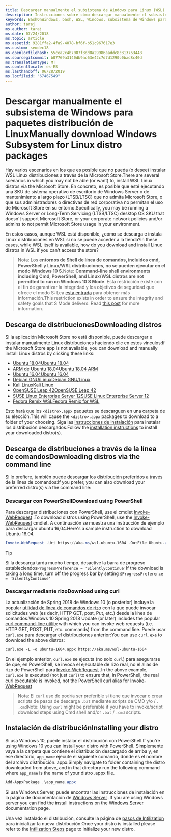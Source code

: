 ```yaml
---
title: Descargar manualmente el subsistema de Windows para Linux (WSL) distribuciones
description: Instrucciones sobre cómo descargar manualmente el subsistema de Windows para distribuciones de Linux.
keywords: BashOnWindows, bash, WSL, Windows, subsistema de Windows para Linux, WSL, subsistema de Windows, distribución, Ubuntu, openSUSE, SLES, Debian, Kali
author: taraj
ms.author: taraj
ms.date: 07/24/2018
ms.topic: article
ms.assetid: 9281ffa2-4fa9-4078-bf6f-b51c967617e3
ms.custom: seodec18
ms.openlocfilehash: 55cea2c4b7087f3dd8a29986aaddc8c313763448
ms.sourcegitcommit: b07769a3140db9ac63e42c7d7d1290c0bad8c40d
ms.translationtype: MT
ms.contentlocale: es-ES
ms.lasthandoff: 06/28/2019
ms.locfileid: "67467549"
---
```

# <a name="manually-download-windows-subsystem-for-linux-distro-packages"></a><span data-ttu-id="0f94e-104">Descargar manualmente el subsistema de Windows para paquetes distribución de Linux</span><span class="sxs-lookup"><span data-stu-id="0f94e-104">Manually download Windows Subsystem for Linux distro packages</span></span>

<span data-ttu-id="0f94e-105">Hay varios escenarios en los que es posible que no pueda (o desee) instalar WSL Linux distribuciones a través de la Microsoft Store.</span><span class="sxs-lookup"><span data-stu-id="0f94e-105">There are several scenarios in which you may not be able (or want) to, install WSL Linux distros via the Microsoft Store.</span></span> <span data-ttu-id="0f94e-106">En concreto, es posible que esté ejecutando una SKU de sistema operativo de escritorio de Windows Server o de mantenimiento a largo plazo (LTSB/LTSC) que no admita Microsoft Store, o que sus administradores o directivas de red corporativa no permitan el uso de Microsoft Store en su entorno.</span><span class="sxs-lookup"><span data-stu-id="0f94e-106">Specifically, you may be running a Windows Server or Long-Term Servicing (LTSB/LTSC) desktop OS SKU that doesn't support Microsoft Store, or your corporate network policies and/or admins to not permit Microsoft Store usage in your environment.</span></span>

<span data-ttu-id="0f94e-107">En estos casos, aunque WSL está disponible, ¿cómo se descarga e instala Linux distribuciones en WSL si no se puede acceder a la tienda?</span><span class="sxs-lookup"><span data-stu-id="0f94e-107">In these cases, while WSL itself is available, how do you download and install Linux distros in WSL if you can't access the store?</span></span>

> <span data-ttu-id="0f94e-108">Nota: Los **entornos de Shell de línea de comandos, incluidos cmd, PowerShell y Linux/WSL distribuciones, no se pueden ejecutar en el modo Windows 10 S**.</span><span class="sxs-lookup"><span data-stu-id="0f94e-108">Note: **Command-line shell environments including Cmd, PowerShell, and Linux/WSL distros are not permitted to run on Windows 10 S Mode**.</span></span> <span data-ttu-id="0f94e-109">Esta restricción existe con el fin de garantizar la integridad y los objetivos de seguridad que ofrece el modo S: Lea [esta entrada](https://blogs.msdn.microsoft.com/commandline/2017/05/18/will-linux-distros-run-on-windows-10-s/) para obtener más información.</span><span class="sxs-lookup"><span data-stu-id="0f94e-109">This restriction exists in order to ensure the integrity and safety goals that S Mode delivers: Read [this post](https://blogs.msdn.microsoft.com/commandline/2017/05/18/will-linux-distros-run-on-windows-10-s/) for more information.</span></span>

## <a name="downloading-distros"></a><span data-ttu-id="0f94e-110">Descarga de distribuciones</span><span class="sxs-lookup"><span data-stu-id="0f94e-110">Downloading distros</span></span>

<span data-ttu-id="0f94e-111">Si la aplicación Microsoft Store no está disponible, puede descargar e instalar manualmente Linux distribuciones haciendo clic en estos vínculos:</span><span class="sxs-lookup"><span data-stu-id="0f94e-111">If the Microsoft Store app is not available, you can download and manually install Linux distros by clicking these links:</span></span>
* [<span data-ttu-id="0f94e-112">Ubuntu 18.04</span><span class="sxs-lookup"><span data-stu-id="0f94e-112">Ubuntu 18.04</span></span>](https://aka.ms/wsl-ubuntu-1804)
* [<span data-ttu-id="0f94e-113">ARM de Ubuntu 18,04</span><span class="sxs-lookup"><span data-stu-id="0f94e-113">Ubuntu 18.04 ARM</span></span>](https://aka.ms/wsl-ubuntu-1804-arm)
* [<span data-ttu-id="0f94e-114">Ubuntu 16.04</span><span class="sxs-lookup"><span data-stu-id="0f94e-114">Ubuntu 16.04</span></span>](https://aka.ms/wsl-ubuntu-1604)
* [<span data-ttu-id="0f94e-115">Debian GNU/Linux</span><span class="sxs-lookup"><span data-stu-id="0f94e-115">Debian GNU/Linux</span></span>](https://aka.ms/wsl-debian-gnulinux)
* [<span data-ttu-id="0f94e-116">Kali Linux</span><span class="sxs-lookup"><span data-stu-id="0f94e-116">Kali Linux</span></span>](https://aka.ms/wsl-kali-linux)
* [<span data-ttu-id="0f94e-117">OpenSUSE Leap 42</span><span class="sxs-lookup"><span data-stu-id="0f94e-117">OpenSUSE Leap 42</span></span>](https://aka.ms/wsl-opensuse-42)
* [<span data-ttu-id="0f94e-118">SUSE Linux Enterprise Server 12</span><span class="sxs-lookup"><span data-stu-id="0f94e-118">SUSE Linux Enterprise Server 12</span></span>](https://aka.ms/wsl-sles-12)
* [<span data-ttu-id="0f94e-119">Fedora Remix WSL</span><span class="sxs-lookup"><span data-stu-id="0f94e-119">Fedora Remix for WSL</span></span>](https://github.com/WhitewaterFoundry/WSLFedoraRemix/releases/)

<span data-ttu-id="0f94e-120">Esto hará que los `<distro>.appx` paquetes se descarguen en una carpeta de su elección.</span><span class="sxs-lookup"><span data-stu-id="0f94e-120">This will cause the `<distro>.appx` packages to download to a folder of your choosing.</span></span> <span data-ttu-id="0f94e-121">Siga las [instrucciones de instalación](#Installing-your-distro) para instalar los distribución descargados.</span><span class="sxs-lookup"><span data-stu-id="0f94e-121">Follow the [installation instructions](#Installing-your-distro) to install your downloaded distro(s).</span></span>

## <a name="downloading-distros-via-the-command-line"></a><span data-ttu-id="0f94e-122">Descarga de distribuciones a través de la línea de comandos</span><span class="sxs-lookup"><span data-stu-id="0f94e-122">Downloading distros via the command line</span></span>
<span data-ttu-id="0f94e-123">Si lo prefiere, también puede descargar los distribución preferidos a través de la línea de comandos:</span><span class="sxs-lookup"><span data-stu-id="0f94e-123">If you prefer, you can also download your preferred distro(s) via the command line:</span></span>

 ### <a name="download-using-powershell"></a><span data-ttu-id="0f94e-124">Descargar con PowerShell</span><span class="sxs-lookup"><span data-stu-id="0f94e-124">Download using PowerShell</span></span>
 <span data-ttu-id="0f94e-125">Para descargar distribuciones con PowerShell, use el cmdlet [Invoke-WebRequest](https://msdn.microsoft.com/powershell/reference/5.1/microsoft.powershell.utility/invoke-webrequest) .</span><span class="sxs-lookup"><span data-stu-id="0f94e-125">To download distros using PowerShell, use the [Invoke-WebRequest](https://msdn.microsoft.com/powershell/reference/5.1/microsoft.powershell.utility/invoke-webrequest) cmdlet.</span></span> <span data-ttu-id="0f94e-126">A continuación se muestra una instrucción de ejemplo para descargar ubuntu 16,04.</span><span class="sxs-lookup"><span data-stu-id="0f94e-126">Here's a sample instruction to download Ubuntu 16.04.</span></span>

```powershell
Invoke-WebRequest -Uri https://aka.ms/wsl-ubuntu-1604 -OutFile Ubuntu.appx -UseBasicParsing
```

> [!TIP]
> <span data-ttu-id="0f94e-127">Si la descarga tarda mucho tiempo, desactive la barra de progreso estableciendo`$ProgressPreference = 'SilentlyContinue'`</span><span class="sxs-lookup"><span data-stu-id="0f94e-127">If the download is taking a long time, turn off the progress bar by setting `$ProgressPreference = 'SilentlyContinue'`</span></span>

### <a name="download-using-curl"></a><span data-ttu-id="0f94e-128">Descargar mediante rizo</span><span class="sxs-lookup"><span data-stu-id="0f94e-128">Download using curl</span></span>
<span data-ttu-id="0f94e-129">La actualización de Spring 2018 de Windows 10 (o posterior) incluye la popular [utilidad de línea de comandos de rizo](https://curl.haxx.se/) con la que puede invocar solicitudes web (es decir, HTTP GET, post, Put, etc.) desde la línea de comandos.</span><span class="sxs-lookup"><span data-stu-id="0f94e-129">Windows 10 Spring 2018 Update (or later) includes the popular [curl command-line utility](https://curl.haxx.se/) with which you can invoke web requests (i.e. HTTP GET, POST, PUT, etc. commands) from the command line.</span></span> <span data-ttu-id="0f94e-130">Puede usar `curl.exe` para descargar el distribuciones anterior:</span><span class="sxs-lookup"><span data-stu-id="0f94e-130">You can use `curl.exe` to download the above distros:</span></span>

```console
curl.exe -L -o ubuntu-1604.appx https://aka.ms/wsl-ubuntu-1604
```

<span data-ttu-id="0f94e-131">En el ejemplo anterior, `curl.exe` se ejecuta (no solo `curl`) para asegurarse de que, en PowerShell, se invoca el ejecutable de rizo real, no el alias de rizo de PowerShell para [Invoke-WebRequest](https://docs.microsoft.com/en-us/powershell/module/microsoft.powershell.utility/invoke-webrequest?view=powershell-6) .</span><span class="sxs-lookup"><span data-stu-id="0f94e-131">In the above example, `curl.exe` is executed (not just `curl`) to ensure that, in PowerShell, the real curl executable is invoked, not the PowerShell curl alias for [Invoke-WebRequest](https://docs.microsoft.com/en-us/powershell/module/microsoft.powershell.utility/invoke-webrequest?view=powershell-6)</span></span>

> <span data-ttu-id="0f94e-132">Nota: El `curl` uso de podría ser preferible si tiene que invocar o crear scripts de pasos de descarga `.bat` mediante scripts de CMD y/o  / . `.cmd`</span><span class="sxs-lookup"><span data-stu-id="0f94e-132">Note: Using `curl` might be preferable if you have to invoke/script download steps using Cmd shell and/or `.bat` / `.cmd` scripts.</span></span>

## <a name="installing-your-distro"></a><span data-ttu-id="0f94e-133">Instalación de distribución</span><span class="sxs-lookup"><span data-stu-id="0f94e-133">Installing your distro</span></span>
<span data-ttu-id="0f94e-134">Si usa Windows 10, puede instalar el distribución con PowerShell.</span><span class="sxs-lookup"><span data-stu-id="0f94e-134">If you're using Windows 10 you can install your distro with PowerShell.</span></span> <span data-ttu-id="0f94e-135">Simplemente vaya a la carpeta que contiene el distribución descargado de arriba y, en ese directorio, `app_name` ejecute el siguiente comando, donde es el nombre del archivo distribución. appx.</span><span class="sxs-lookup"><span data-stu-id="0f94e-135">Simply navigate to folder containing the distro downloaded from above, and in that directory run the following command where `app_name` is the name of your distro .appx file.</span></span>  
```Powershell
Add-AppxPackage .\app_name.appx
```

<span data-ttu-id="0f94e-136">Si usa Windows Server, puede encontrar las instrucciones de instalación en la página de documentación de [Windows Server](install-on-server.md) .</span><span class="sxs-lookup"><span data-stu-id="0f94e-136">If you are using Windows server you can find the install instructions on the [Windows Server](install-on-server.md) documentation page.</span></span>

<span data-ttu-id="0f94e-137">Una vez instalado el distribución, consulte la página de [pasos de Intilization](initialize-distro.md) para inicializar la nueva distribución.</span><span class="sxs-lookup"><span data-stu-id="0f94e-137">Once your distro is installed please refer to the [Intilization Steps](initialize-distro.md) page to initialize your new distro.</span></span>
